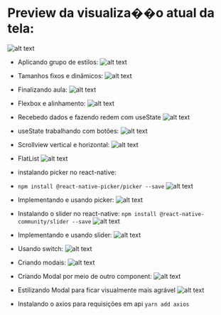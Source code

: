 # Preview da visualiza��o atual da tela:
![alt text](image.png)

* Aplicando grupo de estilos:
![alt text](image-1.png)
* Tamanhos fixos e dinâmicos:
![alt text](image-2.png)
* Finalizando aula:
![alt text](image-3.png)
* Flexbox e alinhamento:
![alt text](image-4.png)
* Recebedo dados e fazendo redem com useState
![alt text](<recebendo dados e alterando redeniza��o com useState.gif>)
* useState trabalhando com botões:
![alt text](btn_useState.gif)
* Scrollview vertical e horizontal:
![alt text](scrollview_indicator.gif)
* FlatList
![alt text](flatList.gif)
* instalando picker no react-native:
* `npm install @react-native-picker/picker --save`
![alt text](image-5.png)

* Implementando e usando picker:
![alt text](picker.gif)

* Instalando o slider no react-native:
`npm install @react-native-community/slider --save`
![alt text](image-6.png)
* Implementando e usando slider:
![alt text](slider.gif)

* Usando switch:
![alt text](switch.gif)

* Criando modais:
![**alt text**](<criando modais.gif>)

* Criando Modal por meio de outro component:
![alt text](criandoComponentModal.gif)

* Estilizando Modal para ficar visualmente mais agrável
![alt text](deixando_modal_mais_elegante.gif)

* Instalando o axios para requisições em api
`yarn add axios`